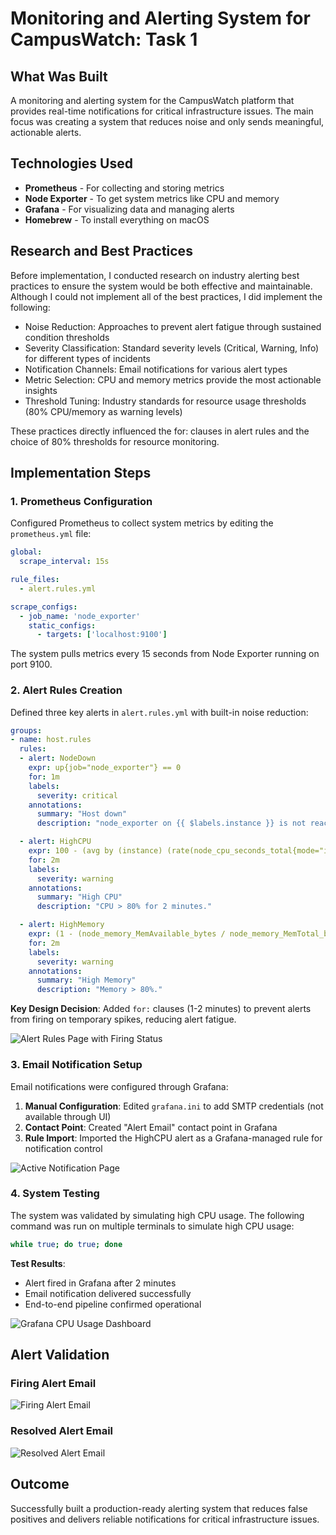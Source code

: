 # Monitoring and Alerting System for CampusWatch: Task 1

## What Was Built

A monitoring and alerting system for the CampusWatch platform that provides real-time notifications for critical infrastructure issues. The main focus was creating a system that reduces noise and only sends meaningful, actionable alerts.

## Technologies Used

- **Prometheus** - For collecting and storing metrics
- **Node Exporter** - To get system metrics like CPU and memory
- **Grafana** - For visualizing data and managing alerts
- **Homebrew** - To install everything on macOS


## Research and Best Practices

Before implementation, I conducted research on industry alerting best practices to ensure the system would be both effective and maintainable. Although I could not implement all of the best practices, I did implement the following:

- Noise Reduction: Approaches to prevent alert fatigue through sustained condition thresholds
- Severity Classification: Standard severity levels (Critical, Warning, Info) for different types of incidents
- Notification Channels: Email notifications for various alert types
- Metric Selection: CPU and memory metrics provide the most actionable insights
- Threshold Tuning: Industry standards for resource usage thresholds (80% CPU/memory as warning levels)

These practices directly influenced the for: clauses in alert rules and the choice of 80% thresholds for resource monitoring.


## Implementation Steps

### 1. Prometheus Configuration

Configured Prometheus to collect system metrics by editing the `prometheus.yml` file:

```yaml
global:
  scrape_interval: 15s

rule_files:
  - alert.rules.yml

scrape_configs:
  - job_name: 'node_exporter'
    static_configs:
      - targets: ['localhost:9100']
```

The system pulls metrics every 15 seconds from Node Exporter running on port 9100.

### 2. Alert Rules Creation

Defined three key alerts in `alert.rules.yml` with built-in noise reduction:

```yaml
groups:
- name: host.rules
  rules:
  - alert: NodeDown
    expr: up{job="node_exporter"} == 0
    for: 1m
    labels:
      severity: critical
    annotations:
      summary: "Host down"
      description: "node_exporter on {{ $labels.instance }} is not reachable."

  - alert: HighCPU
    expr: 100 - (avg by (instance) (rate(node_cpu_seconds_total{mode="idle"}[5m])) * 100) > 80
    for: 2m
    labels:
      severity: warning
    annotations:
      summary: "High CPU"
      description: "CPU > 80% for 2 minutes."

  - alert: HighMemory
    expr: (1 - (node_memory_MemAvailable_bytes / node_memory_MemTotal_bytes)) * 100 > 80
    for: 2m
    labels:
      severity: warning
    annotations:
      summary: "High Memory"
      description: "Memory > 80%."
```

**Key Design Decision**: Added `for:` clauses (1-2 minutes) to prevent alerts from firing on temporary spikes, reducing alert fatigue.

![Alert Rules Page with Firing Status](screenshots/Alert-rule.png)

### 3. Email Notification Setup

Email notifications were configured through Grafana:

1. **Manual Configuration**: Edited `grafana.ini` to add SMTP credentials (not available through UI)
2. **Contact Point**: Created "Alert Email" contact point in Grafana
3. **Rule Import**: Imported the HighCPU alert as a Grafana-managed rule for notification control

![Active Notification Page](screenshots/Active-notification.png)

### 4. System Testing

The system was validated by simulating high CPU usage. The 
following command was run on multiple terminals to simulate high CPU usage:

```bash
while true; do true; done
```

**Test Results**: 
- Alert fired in Grafana after 2 minutes
- Email notification delivered successfully
- End-to-end pipeline confirmed operational

![Grafana CPU Usage Dashboard](screenshots/dashboard.png)

## Alert Validation

### Firing Alert Email
![Firing Alert Email](screenshots/Firing-1.png)

### Resolved Alert Email  
![Resolved Alert Email](screenshots/Resolved-2.png)

## Outcome
Successfully built a production-ready alerting system that reduces false positives and delivers reliable notifications for critical infrastructure issues.